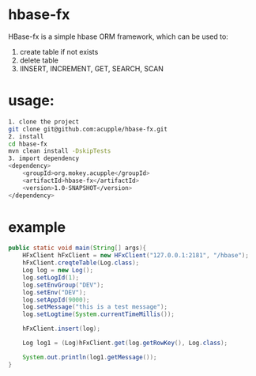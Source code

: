 # hbase-fx
HBase-fx is a simple hbase ORM framework, which can be used to:

1. create table if not exists
2. delete table
3. IINSERT, INCREMENT, GET, SEARCH, SCAN

# usage:
```bash
1. clone the project
git clone git@github.com:acupple/hbase-fx.git
2. install
cd hbase-fx
mvn clean install -DskipTests
3. import dependency
<dependency>
    <groupId>org.mokey.acupple</groupId>
    <artifactId>hbase-fx</artifactId>
    <version>1.0-SNAPSHOT</version>
</dependency>
```
# example
```java
public static void main(String[] args){
    HFxClient hFxClient = new HFxClient("127.0.0.1:2181", "/hbase");
    hFxClient.creqteTable(Log.class);
    Log log = new Log();
    log.setLogId(1);
    log.setEnvGroup("DEV");
    log.setEnv("DEV");
    log.setAppId(9000);
    log.setMessage("this is a test message");
    log.setLogtime(System.currentTimeMillis());

    hFxClient.insert(log);

    Log log1 = (Log)hFxClient.get(log.getRowKey(), Log.class);

    System.out.println(log1.getMessage());
}
```
